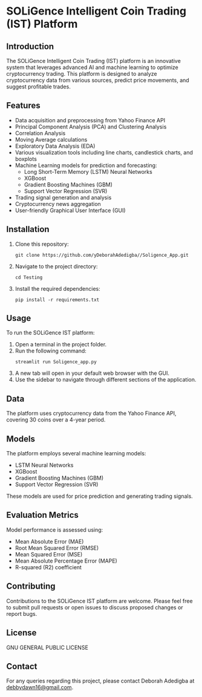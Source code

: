 # SOLiGence Intelligent Coin Trading (IST) Platform

## Introduction

The SOLiGence Intelligent Coin Trading (IST) platform is an innovative system that leverages advanced AI and machine learning to optimize cryptocurrency trading. This platform is designed to analyze cryptocurrency data from various sources, predict price movements, and suggest profitable trades.

## Features

- Data acquisition and preprocessing from Yahoo Finance API
- Principal Component Analysis (PCA) and Clustering Analysis
- Correlation Analysis
- Moving Average calculations
- Exploratory Data Analysis (EDA)
- Various visualization tools including line charts, candlestick charts, and boxplots
- Machine Learning models for prediction and forecasting:
  - Long Short-Term Memory (LSTM) Neural Networks
  - XGBoost
  - Gradient Boosting Machines (GBM)
  - Support Vector Regression (SVR)
- Trading signal generation and analysis
- Cryptocurrency news aggregation
- User-friendly Graphical User Interface (GUI)

## Installation

1. Clone this repository:
   ```
   git clone https://github.com/yDeborahAdedigba//Soligence_App.git
   ```
2. Navigate to the project directory:
   ```
   cd Testing
   ```
3. Install the required dependencies:
   ```
   pip install -r requirements.txt
   ```

## Usage

To run the SOLiGence IST platform:

1. Open a terminal in the project folder.
2. Run the following command:
   ```
   streamlit run Soligence_app.py
   ```
3. A new tab will open in your default web browser with the GUI.
4. Use the sidebar to navigate through different sections of the application.

## Data

The platform uses cryptocurrency data from the Yahoo Finance API, covering 30 coins over a 4-year period.

## Models

The platform employs several machine learning models:
- LSTM Neural Networks
- XGBoost
- Gradient Boosting Machines (GBM)
- Support Vector Regression (SVR)

These models are used for price prediction and generating trading signals.

## Evaluation Metrics

Model performance is assessed using:
- Mean Absolute Error (MAE)
- Root Mean Squared Error (RMSE)
- Mean Squared Error (MSE)
- Mean Absolute Percentage Error (MAPE)
- R-squared (R2) coefficient

## Contributing

Contributions to the SOLiGence IST platform are welcome. Please feel free to submit pull requests or open issues to discuss proposed changes or report bugs.

## License

GNU GENERAL PUBLIC LICENSE

## Contact

For any queries regarding this project, please contact Deborah Adedigba at debbydawn16@gmail.com.


